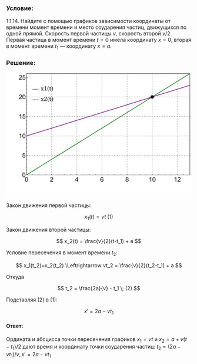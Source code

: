 ###  Условие:

$1.1.14.$ Найдите с помощью графиков зависимости координаты от времени момент времени и место соударения частиц, движущихся по одной прямой. Скорость первой частицы $v$, скорость второй $v/2$. Первая частица в момент времени $t = 0$ имела координату $x = 0$, вторая в момент времени $t_{1}$ — координату $x = a.$

###  Решение:

![|1000x1000, 400](../../img/1.1.14/graph.svg)

Закон движения первой частицы:

$$
x_1(t) = vt \; (1)
$$

Закон движения второй частицы:

$$
x_2(t) = \frac{v}{2}(t-t_1) + a
$$

Условие пересечения в момент времени $t_2$:

$$
x_1(t_2)=x_2(t_2) \Leftrightarrow vt_2 = \frac{v}{2}(t_2-t_1) + a
$$

Откуда

$$
t_2 = \frac{2a}{v} - t_1 \; (2)
$$

Подставляя $(2)$ в $(1)$:

$$
{x}' = 2a - vt_1
$$

####  Ответ:

Ордината и абсцисса точки пересечения графиков $x_{1} = vt$ и $x_{2} = a + v(t − t_{1})/2$ дают время и координату точки соударения частиц: $t_2 = (2a − vt_{1})/v, \, {x}' = 2a − vt_{1}$